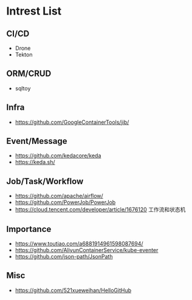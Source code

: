 # Intrest List
## CI/CD
- Drone
- Tekton

## ORM/CRUD
- sqltoy

## Infra
- https://github.com/GoogleContainerTools/jib/

## Event/Message
- https://github.com/kedacore/keda 
- https://keda.sh/

## Job/Task/Workflow
- https://github.com/apache/airflow/
- https://github.com/PowerJob/PowerJob
- https://cloud.tencent.com/developer/article/1676120 工作流和状态机

## Importance
- https://www.toutiao.com/a6881914961598087694/
- https://github.com/AliyunContainerService/kube-eventer
- https://github.com/json-path/JsonPath

## Misc
- https://github.com/521xueweihan/HelloGitHub
